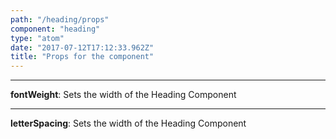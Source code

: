 ```yaml
---
path: "/heading/props"
component: "heading"
type: "atom"
date: "2017-07-12T17:12:33.962Z"
title: "Props for the component"
---
```


***
**fontWeight**: Sets the width of the Heading Component
***
**letterSpacing**: Sets the width of the Heading Component